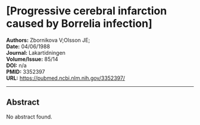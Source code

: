 # [Progressive cerebral infarction caused by Borrelia infection]

**Authors:** Zbornikova V;Olsson JE;  
**Date:** 04/06/1988  
**Journal:** Lakartidningen  
**Volume/Issue:** 85/14  
**DOI:** n/a  
**PMID:** 3352397  
**URL:** https://pubmed.ncbi.nlm.nih.gov/3352397/

---

## Abstract

No abstract found.
